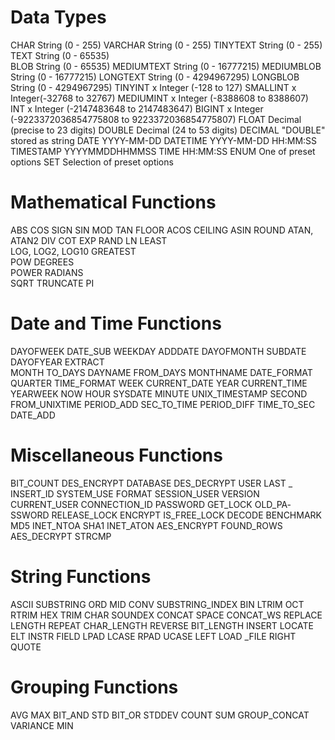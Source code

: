 # Data Types 
 
CHAR String       (0 - 255) 
VARCHAR String    (0 - 255) 
TINYTEXT String   (0 - 255) 
TEXT String       (0 - 65535)  
BLOB String       (0 - 65535) 
MEDIUMTEXT String (0 - 16777215) 
MEDIUMBLOB String (0 - 16777215) 
LONGTEXT String   (0 - 4294967295) 
LONGBLOB String   (0 - 4294967295) 
TINYINT x Integer (-128 to 127) 
SMALLINT x Integer(-32768 to 32767) 
MEDIUMINT x Integer (-8388608 to 8388607) 
INT x Integer     (-2147483648 to 2147483647) 
BIGINT x Integer  (-9223372036854775808 to 9223372036854775807) 
FLOAT Decimal     (precise to 23 digits) 
DOUBLE Decimal    (24 to 53 digits) 
DECIMAL "DOUBLE" stored as string 
DATE              YYYY-MM-DD 
DATETIME          YYYY-MM-DD HH:MM:SS 
TIMESTAMP         YYYYMMDDHHMMSS 
TIME              HH:MM:SS 
ENUM              One of preset options 
SET               Selection of preset options 
 
# Mathematical Functions 
 
ABS     COS 
SIGN    SIN 
MOD     TAN 
FLOOR   ACOS 
CEILING ASIN 
ROUND   ATAN, ATAN2 
DIV     COT 
EXP     RAND 
LN      LEAST  
LOG, LOG2, LOG10 GREATEST  
POW     DEGREES  
POWER   RADIANS  
SQRT    TRUNCATE 
PI 
 
# Date and Time Functions 
 
DAYOFWEEK DATE_SUB 
WEEKDAY ADDDATE 
DAYOFMONTH SUBDATE 
DAYOFYEAR EXTRACT  
MONTH TO_DAYS 
DAYNAME FROM_DAYS 
MONTHNAME DATE_FORMAT 
QUARTER TIME_FORMAT 
WEEK CURRENT_DATE 
YEAR CURRENT_TIME 
YEARWEEK NOW 
HOUR SYSDATE 
MINUTE UNIX_TIMESTAMP 
SECOND FROM_UNIXTIME 
PERIOD_ADD SEC_TO_TIME 
PERIOD_DIFF TIME_TO_SEC 
DATE_ADD 
 
# Miscellaneous Functions 
 
BIT_COUNT    DES_ENCRYPT 
DATABASE     DES_DECRYPT 
USER LAST  _ INSERT_ID 
SYSTEM_USE   FORMAT 
SESSION_USER VERSION 
CURRENT_USER CONNECTION_ID 
PASSWORD     GET_LOCK 
OLD_PA­SSWORD RELEASE_LOCK 
ENCRYPT      IS_FREE_LOCK 
DECODE       BENCHMARK 
MD5          INET_NTOA 
SHA1         INET_ATON 
AES_ENCRYPT  FOUND_ROWS 
AES_DECRYPT  STRCMP 
 
# String Functions 
 
ASCII       SUBSTRING 
ORD         MID 
CONV        SUBSTRING_INDEX 
BIN         LTRIM 
OCT         RTRIM 
HEX         TRIM 
CHAR        SOUNDEX 
CONCAT      SPACE 
CONCAT_WS   REPLACE 
LENGTH      REPEAT 
CHAR_LENGTH REVERSE 
BIT_LENGTH  INSERT 
LOCATE      ELT 
INSTR       FIELD 
LPAD        LCASE 
RPAD        UCASE 
LEFT LOAD  _FILE 
RIGHT       QUOTE 
 
# Grouping Functions 
 
AVG           MAX 
BIT_AND       STD 
BIT_OR        STDDEV 
COUNT         SUM 
GROUP_CONCAT  VARIANCE 
MIN 
